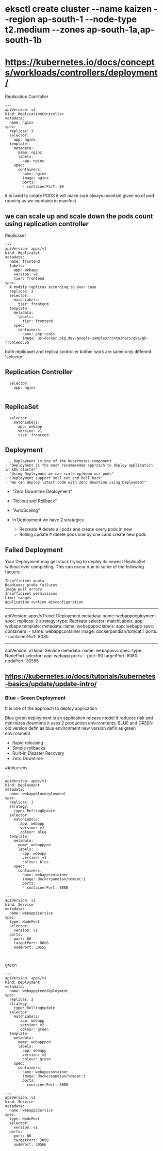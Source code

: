 #  eksctl create cluster --name kaizen --region ap-south-1  --node-type t2.medium --zones ap-south-1a,ap-south-1b

# https://kubernetes.io/docs/concepts/workloads/controllers/deployment/

Replication Conrtoller
```
---
apiVersion: v1
kind: ReplicationController
metadata:
  name: nginx
spec:
  replicas: 3
  selector:
    app: nginx
  template:
    metadata:
      name: nginx
      labels:
        app: nginx
    spec:
      containers:
      - name: nginx
        image: nginx
        ports:
        - containerPort: 80

```

it is used to create PODS
it will make sure always maintain given no.of pod running  as we mentaine in manifest


we can scale up and scale down the pods count using replication controller
------------------------------------------------------------
Replicaset
```
---
apiVersion: apps/v1
kind: ReplicaSet
metadata:
  name: frontend
  labels:
    app: webapp
    version: v1
    tier: frontend
spec:
  # modify replicas according to your case
  replicas: 3
  selector:
    matchLabels:
      tier: frontend
  template:
    metadata:
      labels:
        tier: frontend
    spec:
      containers:
      - name: php-redis
        image: us-docker.pkg.dev/google-samples/containers/gke/gb-frontend:v5

```
both replicaset and replica controller bother work are same only different 'selector'

## Replication Controller
```
  selector:
    app: nginx
 
```

## ReplicaSet
```
  selector:
    matchLabels:
      app: webapp
      version: v1		
      tier: frontend
```

Deployment
----------
	... Deployment is one of the kubernetes component
	- "Deployment is the most recommended approach to deploy application in k8s cluster" 
	- "Using Deploymnet we can scale up/down our pods"  
	- "Deployment support Roll out and Roll back"  
	- "We can deploy latest code with Zero Downtime using Deployment" 

- "Zero Downtime Deployment"  
- "Rollout and Rollback"  
- "AutoScaling"  

- In Deployment we have 2 stratagies  
	* Recreate	 # delete all pods and create every pods in new	
	* Rolling update # delete pods one by one cand create new pods




## Failed Deployment  

Your Deployment may get stuck trying to deploy its newest ReplicaSet without ever completing. This can occur due to some of the following factors:

```
Insufficient quota
Readiness probe failures
Image pull errors
Insufficient permissions
Limit ranges
Application runtime misconfiguration
```

---
apiVersion: apps/v1
kind: Deployment
metadata:
  name: webappdeployment
spec:
  replicas: 2
  strategy:
    type: Recreate
  selector:
    matchLabels:
      app: webapp
  template:
    metadata:
      name: webapppod
      labels:
        app: webapp
    spec:
      containers:
      - name: webappcontainer
        image: dockerpandian/tomcat:1
        ports:
          - containerPort: 8080  

---
apiVersion: v1
kind: Service
metadata:
  name: webappsvc
spec:
  type: NodePort
  selector:
    app: webapp
  ports:
    - port: 80
      targetPort: 8080
      nodePort: 30555 


  
## https://kubernetes.io/docs/tutorials/kubernetes-basics/update/update-intro/	

### Blue - Green Deployment

It is one of the approach to deploy application

Blue green deployment is an application release model
It reduces risk and minimizes downtime
it uses 2 production environments, BLUE and GREEN
old version defin as blue environment
new version defin as green environment

* Rapid releasing
* Simple rollbacks
* Built-in Disaster Recovery
* Zero Downtime

##blue env

```
---
apiVersion: apps/v1
kind: Deployment
metadata:
  name: webappbluedeployment
spec:
  replicas: 2
  strategy:
    type: RollingUpdate
  selector:
    matchLabels:
       app: webapp
       version: v1
       colour: blue
  template:
    metadata:
      name: webapppod
      labels:
        app: webapp
        version: v1
        colour: blue
    spec:
      containers:
      - name: webappcontainer
        image: dockerpandian/tomcat:1
        ports:
        - containerPort: 8080 
    
---
apiVersion: v1
kind: Service
metadata:
  name: webapp1service
spec:
  type: NodePort
  selector:
    version: v1
  ports:
  - port: 80
    targetPort: 8080
    nodePort: 30555



```

green
```
---
apiVersion: apps/v1
kind: Deployment
metadata:
  name: webappgreendeployment
spec:
  replicas: 2
  strategy:
    type: RollingUpdate
  selector:
    matchLabels:
       app: webapp
       version: v2
       colour: green
  template:
    metadata:
      name: webapppod
      labels:
        app: webapp
        version: v2
        colour: green
    spec:
      containers:
      - name: webappcontainer
        image: dockerpandian/tomcat:2
        ports:
        - containerPort: 3000
    
---
apiVersion: v1
kind: Service
metadata:
  name: webapp22ervice
spec:
  type: NodePort
  selector:
    version: v2
  ports:
  - port: 80
    targetPort: 3000
    nodePort: 30566
```

